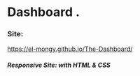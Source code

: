 # Dashboard .

### Site:
https://el-mongy.github.io/The-Dashboard/

##### Responsive Site: with HTML & CSS
